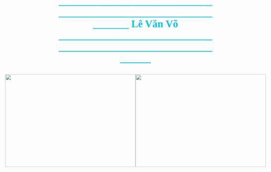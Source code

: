 <p style="text-align: center;font-size: 33px;font-weight: bold;color: rgb(0, 195, 255);font-family: cursive;">___________________________________________________________________ Lê Văn Võ __________________________________________________________________</p>
<div class="" style="display: flex; justify-content: center;">
    <img style="width: 420px; height: 300px;" src="https://cdn.brvn.vn/editor_news/2012/09/hinhanhdong2-ID367.gif">
    <img style="width: 420px; height: 300px;" src="https://cdn.brvn.vn/editor_news/2012/09/hinhanhdong7-ID367.gif">
</div>
